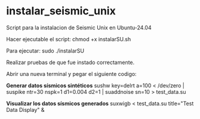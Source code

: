 # instalar_seismic_unix
Script para la instalacion de Seismic Unix en Ubuntu-24.04

Hacer ejecutable el script: chmod +x instalarSU.sh

Para ejecutar: sudo ./instalarSU

Realizar pruebas de que fue instado correctamente.

Abrir una nueva terminal y pegar el siguiente codigo:

**Generar datos sísmicos sintéticos**
sushw key=delrt a=100 < /dev/zero | suspike ntr=30 nspk=1 d1=0.004 d2=1 | suaddnoise sn=10 > test_data.su

**Visualizar los datos sísmicos generados**
suxwigb < test_data.su title="Test Data Display" &

